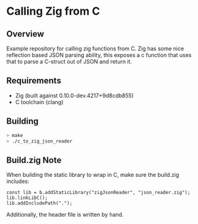 # Calling Zig from C

## Overview

Example repository for calling zig functions from C.  Zig has some nice
reflection based JSON parsing ability, this exposes a c function that uses that
to parse a C-struct out of JSON and return it.

## Requirements

* Zig (built against 0.10.0-dev.4217+9d8cdb855)
* C toolchain (clang)

## Building

```bash
> make
> ./c_to_zig_json_reader
```

## Build.zig Note

When building the static library to wrap in C, make sure the build.zig
includes:

```zig
const lib = b.addStaticLibrary("zigJsonReader", "json_reader.zig");
lib.linkLibC();
lib.addIncludePath(".");
```

Additionally, the header file is written by hand.
